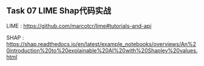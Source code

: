 ## Task 07 LIME Shap代码实战

LIME : https://github.com/marcotcr/lime#tutorials-and-api

SHAP : https://shap.readthedocs.io/en/latest/example_notebooks/overviews/An%20introduction%20to%20explainable%20AI%20with%20Shapley%20values.html
